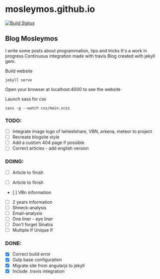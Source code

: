 # mosleymos.github.io
[![Build Status](https://travis-ci.org/mosleymos/mosleymos.github.io.svg?branch=master)](https://travis-ci.org/mosleymos/mosleymos.github.io)

## Blog Mosleymos

I write some posts about programmation, tips and tricks
It's a work in progress
Continuous integration made with travis
Blog created with jekyll gem.

Build website
```
jekyll serve

```

Open your browser at localhost:4000 to see the website

Launch sass for css

```
sass -g --watch css/main.scss
```

### TODO:

- [ ] Integrate image logo of Iwheelshare, VBN, arkena, meteor to project
- [ ] Recreate blogsite style
- [ ] Add a custom 404 page if possible
- [ ] Correct articles - add english version

### DOING:
- [ ] Article to finish

- [ ] Article to finish
- [ ] VBn information
- [ ] 2 years information
- [ ] Shneck-analysis
- [ ] Email-analysis
- [ ] One liner - eye liner
- [ ] Don't forget Sinatra
- [ ] Multiple If Unique If 

### DONE:
- [x] Correct build error
- [x] Gulp base configuration
- [x] Migrate site from angularjs to jekyll
- [x] Include .travis integration
